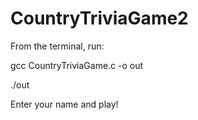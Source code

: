# CountryTriviaGame2

From the terminal, run:

gcc CountryTriviaGame.c -o out

./out

Enter your name and play!
